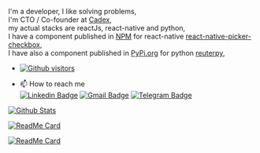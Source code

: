 I'm a developer, I like solving problems, <br>
I'm CTO / Co-founder at [Cadex](https://cadex.app/),<br>
my actual stacks are reactJs, react-native and python,<br>
I have a component published in [NPM](https://www.npmjs.com/) for react-native [react-native-picker-checkbox](https://github.com/ViniciusWovst/react-native-picker-checkbox), <br>
I have also a component published in [PyPi.org](https://pypi.org/) for python [reuterpy](https://github.com/ViniciusWovst/reuterspy),



- [![Github visitors](https://visitor-badge.glitch.me/badge?page_id=viniciuswovst.visitor-badge)](https://github.com/viniciuswovst)

- 📫 How to reach me  <br>
[![Linkedin Badge](https://img.shields.io/badge/-LinkedIn-blue?style=flat-square&logo=Linkedin&logoColor=white&link=https://www.linkedin.com/in/viniciusrodrigueswovst/)](https://www.linkedin.com/in/viniciusrodrigueswovst/)
[![Gmail Badge](https://img.shields.io/badge/-Gmail-c14438?style=flat-square&logo=Gmail&logoColor=white&link=mailto:viniciuswovst@gmail.com)](mailto:viniciuswovst@gmail.com)
[![Telegram Badge](https://img.shields.io/badge/-Telegram-1ca0f1?style=flat-square&labelColor=1ca0f1&logo=telegram&logoColor=white&link=https://t.me/viniciuswovst/)](https://t.me/viniciuswovst/)

[![Github Stats](https://github-readme-stats.vercel.app/api?username=viniciuswovst&hide=[%22issues%22,%22prs%22,%22contribs%22]&show_icons=true&theme=merko)](https://github.com/viniciuswovst)

[![ReadMe Card](https://github-readme-stats.vercel.app/api/pin/?username=viniciuswovst&repo=react-native-picker-checkbox&theme=merko)](https://github.com/viniciuswovst/react-native-picker-checkbox)

[![ReadMe Card](https://github-readme-stats.vercel.app/api/pin/?username=viniciuswovst&repo=reuterspy&theme=merko)](https://github.com/viniciuswovst/reuterspy)



<!--
**ViniciusWovst/viniciusWovst** is a ✨ _special_ ✨ repository because its `README.md` (this file) appears on your GitHub profile.

Here are some ideas to get you started:

- 🔭 I’m currently working on ...
- 🌱 I’m currently learning ...
- 👯 I’m looking to collaborate on ...
- 🤔 I’m looking for help with ...
- 💬 Ask me about ...
- 📫 How to reach me: ...
- 😄 Pronouns: ...
- ⚡ Fun fact: ...
-->
